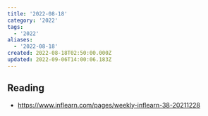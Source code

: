 ```yaml
---
title: '2022-08-18'
category: '2022'
tags:
  - '2022'
aliases:
  - '2022-08-18'
created: 2022-08-18T02:50:00.000Z
updated: 2022-09-06T14:00:06.183Z
---
```


## Reading

- https://www.inflearn.com/pages/weekly-inflearn-38-20211228
